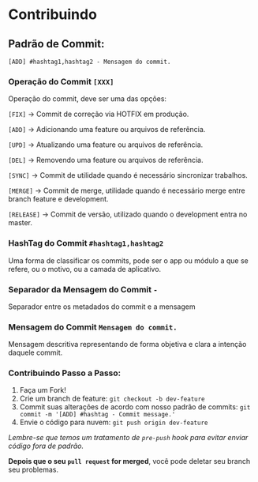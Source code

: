 # Contribuindo

## Padrão de Commit:

`[ADD] #hashtag1,hashtag2 - Mensagem do commit.`


### Operação do Commit `[XXX]`

Operação do commit, deve ser uma das opções:
 

`[FIX]` -> Commit de correção via HOTFIX em produção.

`[ADD]` -> Adicionando uma feature ou arquivos de referência.

`[UPD]` -> Atualizando uma feature ou arquivos de referência.

`[DEL]` -> Removendo uma feature ou arquivos de referência.

`[SYNC]` -> Commit de utilidade quando é necessário sincronizar trabalhos.

`[MERGE]` -> Commit de merge, utilidade quando é necessário merge entre branch feature e development.

`[RELEASE]` -> Commit de versão, utilizado quando o development entra no master.
 
### HashTag do Commit `#hashtag1,hashtag2`
Uma forma de classificar os commits, pode ser o app ou módulo a que se refere, ou o motivo, ou a camada de aplicativo.

### Separador da Mensagem do Commit ` - `
Separador entre os metadados do commit e a mensagem

### Mensagem do Commit `Mensagem do commit.`
Mensagem descritiva representando de forma objetiva e clara a intenção daquele commit.


### Contribuindo Passo a Passo:

1. Faça um Fork!
2. Crie um branch de feature: `git checkout -b dev-feature`
3. Commit suas alterações de acordo com nosso padrão de commits: `git commit -m '[ADD] #hashtag - Commit message.'`
4. Envie o código para nuvem: `git push origin dev-feature`

*Lembre-se que temos um tratamento de `pre-push` hook para evitar enviar código fora de padrão.*

**Depois que o seu `pull request` for merged**, você pode deletar seu branch seu problemas.
